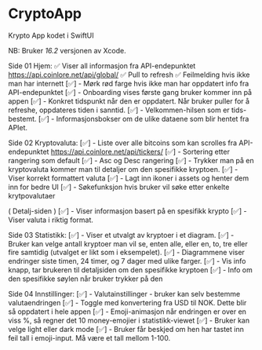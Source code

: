 # CryptoApp
Krypto App kodet i SwiftUI 


NB: Bruker *16.2* versjonen av Xcode.


Side 01 Hjem:
✅ Viser all informasjon fra API-endepunktet https://api.coinlore.net/api/global/
✅ Pull to refresh
✅ Feilmelding hvis ikke man har internett
[✅] - Mørk rød farge hvis ikke man har oppdatert info fra API-endepunktet 
[✅] - Onboarding vises første gang bruker kommer inn på appen
[✅] - Konkret tidspunkt når den er oppdatert. Når bruker puller for å refreshe, oppdateres tiden i sanntid.
[✅] - Velkommen-hilsen som er tids-bestemt.
[✅] - Informasjonsbokser om de ulike dataene som blir hentet fra APIet.


Side 02 Kryptovaluta:
[✅] - Liste over alle bitcoins som kan scrolles fra API-endepunktet https://api.coinlore.net/api/tickers/
[✅] - Sortering etter rangering som default
[✅] - Asc og Desc rangering 
[✅] - Trykker man på en kryptovaluta kommer man til detaljer om den spesifikke kryptoen.
[✅] - Viser korrekt formattert valuta
[✅] - Lagt inn ikoner i assets og henter dem inn for bedre UI
[✅] - Søkefunksjon hvis bruker vil søke etter enkelte krytpovalutaer 

( Detalj-siden )
[✅] - Viser informasjon basert på en spesifikk krypto
[✅] - Viser valuta i riktig format.


Side 03 Statistikk:
[✅] - Viser et utvalgt av kryptoer i et diagram. 
[✅] - Bruker kan velge antall kryptoer man vil se, enten alle, eller en, to, tre eller fire samtidig (utvalget er likt som i eksempelet).
[✅] - Diagrammene viser endringer siste timen, 24 timer, og 7 dager med ulike farger.
[✅] - Vis info knapp, tar brukeren til detaljsiden om den spesifikke kryptoen
[✅] - Info om den spesifikke søylen når bruker trykker på den


Side 04 Innstillinger:
[✅] - Valutainstillinger - bruker kan selv bestemme valutaendringen
[✅] - Toggle med konvertering fra USD til NOK. Dette blir så oppdatert i hele appen
[✅] - Emoji-animasjon når endringen er over en viss %, så regner det 10 money-emojier i statistikk-viewet
[✅] - Bruker kan velge light eller dark mode
[✅] - Bruker får beskjed om hen har tastet inn feil tall i emoji-input. Må være et tall mellom 1-100.


